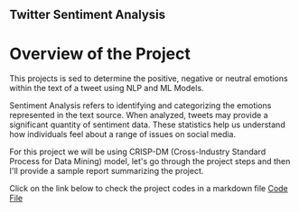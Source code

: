 ## Twitter Sentiment Analysis
# Overview of the Project

This projects is sed to determine the positive, negative or neutral emotions within the text of a tweet using NLP and ML Models.

Sentiment Analysis refers to identifying and categorizing the emotions represented in the text source. When analyzed, tweets may provide a significant quantity of sentiment data. These statistics help us understand how individuals feel about a range of issues on social media.

For this project we will be using CRISP-DM (Cross-Industry Standard Process for Data Mining) model, let's go through the project steps and then I'll provide a sample report summarizing the project.

Click on the link below to check the project codes in a markdown file
[Code File](https://github.com/Ainaganiu/Entertainment-Sentiment-Analysis/blob/main/twiter_sentiment.ipynb)
